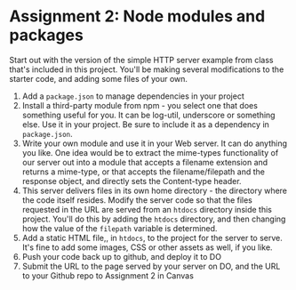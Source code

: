 # Assignment 2: Node modules and packages

Start out with the version of the simple HTTP server example from class that's included in this project.  You'll be
making several modifications to the starter code, and adding some files of your own.

1. Add a `package.json` to manage dependencies in your project
2. Install a third-party module from npm - you select one that does something useful for you.  It can be log-util, underscore or something else.  Use it in your project. Be sure to include it as a dependency in `package.json`.
3. Write your own module and use it in your Web server.  It can do anything you like.  One idea would be to extract the mime-types functionality of our server out into a module that accepts a filename extension and returns a mime-type, or that accepts the filename/filepath and the response object, and directly sets the Content-type header.
4. This server delivers files in its own home directory - the directory where the code itself resides.  Modify the server code so that the files requested in the URL are served from an `htdocs` directory inside this project. You'll do this by adding the `htdocs` directory, and then changing how the value of the `filepath` variable is determined.
5. Add a static HTML file,, in `htdocs`, to the project for the server to serve. It's fine to add some images, CSS or other assets as well, if you like.
6. Push your code back up to github, and deploy it to DO
7. Submit the URL to the page served by your server on DO, and the URL to your Github repo to Assignment 2 in Canvas
